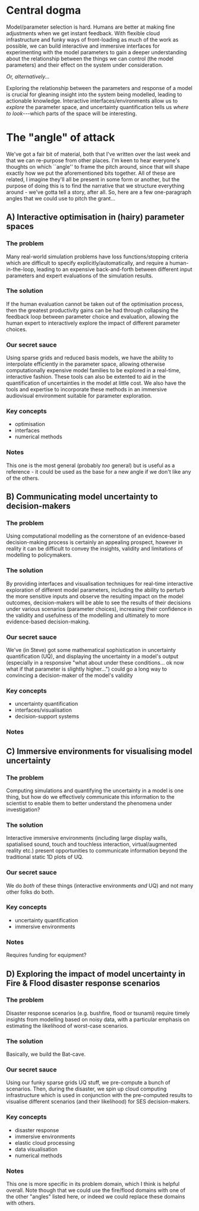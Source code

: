 # Central dogma

Model/parameter selection is hard. Humans are better at making fine
adjustments when we get instant feedback. With flexible cloud
infrastructure and funky ways of front-loading as much of the work as
possible, we can build interactive and immersive interfaces for experimenting
with the model parameters to gain a deeper understanding about the
relationship between the things we can control (the model parameters)
and their effect on the system under consideration.

*Or, alternatively...*

Exploring the relationship between the parameters and response of a
model is crucial for gleaning insight into the system being modelled,
leading to actionable knowledge. Interactive interfaces/environments
allow us to *explore* the parameter space, and uncertainty
quantification tells us *where to look*---which parts of the space
will be interesting.

<!-- The goal is to explore the model until a) we have a good idea about -->
<!-- how the model responds to different parameter choices (UQ techniques -->
<!-- can also assist us in finding the "interesting" parts of the parameter -->
<!-- space) and b) we can select the best model for the circumstances to -->
<!-- gain maximum input into the task at hand. -->

# The "angle" of attack

We've got a fair bit of material, both that I've written over the last
week and that we can re-purpose from other places. I'm keen to hear
everyone's thoughts on which ``angle'' to frame the pitch around,
since that will shape exactly how we put the aforementioned bits
together. All of these are related, I imagine they'll all be present
in some form or another, but the purpose of doing this is to find the
narrative that we structure everything around - we've gotta tell a
story, after all. So, here are a few one-paragraph angles that we
could use to pitch the grant...

## A) Interactive optimisation in (hairy) parameter spaces

### The problem

Many real-world simulation problems have loss functions/stopping
criteria which are difficult to specify explicitly/automatically, and
require a human-in-the-loop, leading to an expensive back-and-forth
between different input parameters and expert evaluations of the
simulation results.

### The solution

If the human evaluation cannot be taken out of the optimisation
process, then the greatest productivity gains can be had through
collapsing the feedback loop between parameter choice and
evaluation, allowing the human expert to interactively explore the
impact of different parameter choices.

### Our secret sauce

Using sparse grids and reduced basis models, we have the ability to
interpolate efficiently in the parameter space, allowing otherwise
computationally expensive model families to be explored in a
real-time, interactive fashion. These tools can also be extented to 
aid in the quantification of uncertainties in the model at little 
cost. We also have the tools and expertise
to incorporate these methods in an immersive audiovisual environment
suitable for parameter exploration.

### Key concepts

- optimisation
- interfaces
- numerical methods

### Notes

This one is the most general (probably *too* general) but is useful as a
reference - it could be used as the base for a new angle if we don't
like any of the others.

## B) Communicating model uncertainty to decision-makers

### The problem

Using computational modelling as the cornerstone of an evidence-based
decision-making process is certainly an appealing prospect, however in
reality it can be difficult to convey the insights, validity and
limitations of modelling to policymakers.

### The solution

By providing interfaces and visualisation techniques for real-time
interactive exploration of different model parameters, including the
ability to perturb the more sensitive inputs and observe the resulting
impact on the model outcomes, decision-makers will be able to see the
results of their decisions under various scenarios (parameter
choices), increasing their confidence in the validity and usefulness
of the modelling and ultimately to more evidence-based
decision-making.

### Our secret sauce

We've (in Steve) got some mathematical sophistication in uncertainty
quantification (UQ), and displaying the uncertainty in a model's
output (especially in a responsive "what about under these
conditions... ok now what if that parameter is slightly higher...")
could go a long way to convincing a decision-maker of the model's
validity

### Key concepts

- uncertainty quantification
- interfaces/visualisation
- decision-support systems

### Notes



## C) Immersive environments for visualising model uncertainty

### The problem

Computing simulations and quantifying the uncertainty in a model is 
one thing, but how do we effectively communicate this information to 
the scientist to enable them to better understand the phenomena under
investigation?

### The solution

Interactive immersive environments (including large display walls,
spatialised sound, touch and touchless interaction, virtual/augmented
reality etc.) present opportunities to communicate information beyond
the traditional static 1D plots of UQ.

### Our secret sauce

We do *both* of these things (interactive environments *and* UQ) and
not many other folks do both.

### Key concepts

- uncertainty quantification
- immersive environments

### Notes

Requires funding for equipment?


## D) Exploring the impact of model uncertainty in Fire & Flood disaster response scenarios

### The problem

Disaster response scenarios (e.g. bushfire, flood or tsunami) require
timely insights from modelling based on noisy data, with a particular
emphasis on estimating the likelihood of worst-case scenarios.

### The solution

Basically, we build the Bat-cave.

### Our secret sauce

Using our funky sparse grids UQ stuff, we pre-compute a bunch of
scenarios. Then, during the disaster, we spin up cloud computing
infrastructure which is used in conjunction with the pre-computed
results to visualise different scenarios (and their likelihood) for
SES decision-makers. 

### Key concepts

- disaster response
- immersive environments
- elastic cloud processing
- data visualisation
- numerical methods

### Notes

This one is more specific in its problem domain, which I think is
helpful overall. Note though that we could use the fire/flood domains
with one of the other "angles" listed here, or indeed we could replace
these domains with others.

